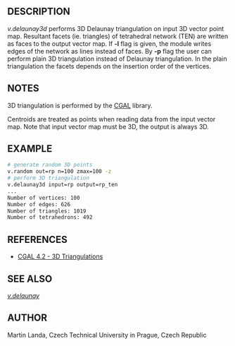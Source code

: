 ## DESCRIPTION

*v.delaunay3d* performs 3D Delaunay triangulation on input 3D vector
point map. Resultant facets (ie. triangles) of tetrahedral network (TEN)
are written as faces to the output vector map. If **-l** flag is given,
the module writes edges of the network as lines instead of faces. By
**-p** flag the user can perform plain 3D triangulation instead of
Delaunay triangulation. In the plain triangulation the facets depends on
the insertion order of the vertices.

## NOTES

3D triangulation is performed by the [CGAL](https://www.cgal.org)
library.

Centroids are treated as points when reading data from the input vector
map. Note that input vector map must be 3D, the output is always 3D.

## EXAMPLE

```sh
# generate random 3D points
v.random out=rp n=100 zmax=100 -z
# perform 3D triangulation
v.delaunay3d input=rp output=rp_ten
...
Number of vertices: 100
Number of edges: 626
Number of triangles: 1019
Number of tetrahedrons: 492
```

## REFERENCES

  - [CGAL 4.2 - 3D
    Triangulations](https://doc.cgal.org/4.2/CGAL.CGAL.3D-Triangulations/html/index.html)

## SEE ALSO

*[v.delaunay](https://grass.osgeo.org/grass-stable/manuals/v.delaunay.html)*

## AUTHOR

Martin Landa, Czech Technical University in Prague, Czech Republic
